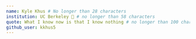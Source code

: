 ```yaml
---
name: Kyle Khus # No longer than 28 characters
institution: UC Berkeley 🚩 # no longer than 58 characters
quote: What I know now is that I know nothing # no longer than 100 characters, avoid using quotes(") to guarantee the format remains the same.
github_user: kkhus5
---
```

